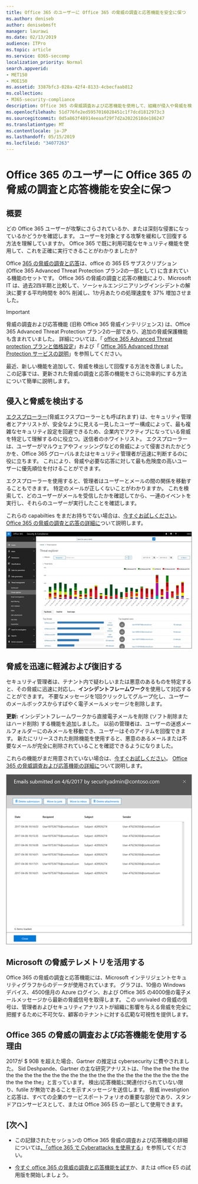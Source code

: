 ```yaml
---
title: Office 365 のユーザーに Office 365 の脅威の調査と応答機能を安全に保つ
ms.author: deniseb
author: denisebmsft
manager: laurawi
ms.date: 02/13/2019
audience: ITPro
ms.topic: article
ms.service: O365-seccomp
localization_priority: Normal
search.appverid:
- MET150
- MOE150
ms.assetid: 3387bfc3-028a-42f4-8133-4cbecfaab812
ms.collection:
- M365-security-compliance
description: Office 365 の脅威調査および応答機能を使用して、組織が侵入や脅威を検出し、脅威から迅速に脅威を軽減および回復する方法について説明します。
ms.openlocfilehash: 51d776fe2ed5957016028451c1f7dcd1812973c3
ms.sourcegitcommit: 0d5a863f48914eeaaf29f7d2a2022618de186247
ms.translationtype: MT
ms.contentlocale: ja-JP
ms.lasthandoff: 05/15/2019
ms.locfileid: "34077263"
---
```

# <a name="keep-your-office-365-users-safe-with-office-365-threat-investigation-and-response-capabilities"></a>Office 365 のユーザーに Office 365 の脅威の調査と応答機能を安全に保つ

## <a name="overview"></a>概要

どの Office 365 ユーザーが攻撃にさらされているか、または深刻な侵害になっているかどうかを確認します。 ユーザーを対象とする攻撃を緩和して回復する方法を理解していますか。 Office 365 で既に利用可能なセキュリティ機能を使用して、これを正確に実行できることがわかりましたか? 
  
Office [365 の脅威の調査と応答](office-365-ti.md)は、office の 365 E5 サブスクリプション (Office 365 Advanced Threat Protection プラン2の一部として) に含まれている機能のセットです。 Office 365 の脅威の調査と応答の機能により、Microsoft IT は、過去2四半期と比較して、ソーシャルエンジニアリングインシデントの解決に要する平均時間を 80% 削減し、1か月あたりの処理速度を 37% 増加させました。 

> [!IMPORTANT]
> 脅威の調査および応答機能 (旧称 Office 365 脅威インテリジェンス) は、Office 365 Advanced Threat Protection プラン2の一部であり、追加の脅威保護機能も含まれていました。 詳細については、「 [office 365 Advanced Threat protection プランと価格設定](https://products.office.com/exchange/advance-threat-protection)」および「 [Office 365 Advanced threat Protection サービスの説明](https://docs.microsoft.com/office365/servicedescriptions/office-365-advanced-threat-protection-service-description)」を参照してください。
  
最近、新しい機能を追加して、脅威を検出して回復する方法を改善しました。 この記事では、更新された脅威の調査と応答の機能をさらに効率的にする方法について簡単に説明します。
  
## <a name="detect-intrusions-and-threats"></a>侵入と脅威を検出する

[エクスプローラー](use-explorer-in-security-and-compliance.md)(脅威エクスプローラーとも呼ばれます) は、セキュリティ管理者とアナリストが、安全なように見える一見したユーザー構成によって、最も複雑なセキュリティ設定を回避できるため、企業内でアクティブになっている脅威を特定して理解するのに役立つ。送信者のホワイトリスト。 エクスプローラーは、ユーザーがマルウェアやフィッシングなどの脅威によって侵害されたかどうかを、Office 365 グローバルまたはセキュリティ管理者が迅速に判断するのに役に立ちます。 これにより、脅威や必要な応答に対して最も危険度の高いユーザーに優先順位を付けることができます。 
  
エクスプローラーを使用すると、管理者はユーザーとメールの間の関係を移動することもできます。 特定のメールが正しくないことがわかりますか。 これを検索して、どのユーザーがメールを受信したかを確認してから、一連のイベントを実行し、それらのユーザーが実行したことを確認します。

これらの capabilties をまだお持ちでない場合は、[今すぐお試しください](https://aka.ms/tryo365threatintel3)。 [Office 365 の脅威の調査と応答の詳細に](https://aka.ms/readmoreabouto365threatintel)ついて説明します。
  
![Office 365 の脅威エクスプローラーのスクリーンショット、マルウェアファミリによる色分け](media/591338dd-252a-437d-b5f2-87aa42e74b0c.png)
  
## <a name="quickly-mitigate-and-recover-from-threats"></a>脅威を迅速に軽減および復旧する

セキュリティ管理者は、テナント内で疑わしいまたは悪意のあるものを特定すると、その脅威に迅速に対応し、**インシデントフレームワーク**を使用して対応することができます。 不要なメッセージを1回クリックしてグループ化し、ユーザーのメールボックスからすばやく電子メールメッセージを削除します。 
  
 **更新:** インシデントフレームワークから直接電子メールを削除 (ソフト削除またはハード削除) する機能を追加しました。 以前の管理者は、ユーザーの迷惑メールフォルダーにのみメールを移動でき、ユーザーはそのアイテムを回復できます。 新たにリリースされた削除機能を使用すると、悪意のあるメールまたは不要なメールが完全に削除されていることを確認できるようになりました。 
  
これらの機能がまだ用意されていない場合は、[今すぐお試しください](https://aka.ms/tryo365threatintel3)。 [Office 365 の脅威調査および応答機能の詳細に](https://aka.ms/readmoreabouto365threatintel)ついて説明します。
  
![インシデント修復の電子メールリストのスクリーンショット](media/9d8452d3-d8d2-4b26-81f9-76396e08dd17.png)
  
## <a name="leverage-the-threat-telemetry-of-microsoft"></a>Microsoft の脅威テレメトリを活用する

Office 365 の脅威の調査と応答機能には、Microsoft インテリジェントセキュリティグラフからのデータが使用されています。 グラフは、10億の Windows デバイス、4500億月の Azure ログイン、および Office 365 の4000億の電子メールメッセージから最新の脅威信号を取得します。 この unrivaled の脅威の信号は、管理者およびセキュリティアナリストが組織に影響を与える脅威を完全に把握するために不可欠な、顧客のテナントに対する広範な可視性を提供します。 
  
   
## <a name="why-use-office-365-threat-investigation-and-response-capabilities"></a>Office 365 の脅威の調査および応答機能を使用する理由

2017が $ 90B を超えた場合、Gartner の推定は cybersecurity に費やされました。 Sid Deshpande、Gartner の主な研究アナリストは、「the the the the the the the the the the the the the the the the the the the the the the the the the the the the the」と言っています。 検出/応答機能に関連付けられていない限り、futile が無効であることを示すメッセージを送信します。 脅威 investigtion と応答は、すべての企業のサービスポートフォリオの重要な部分であり、スタンドアロンサービスとして、または Office 365 E5 の一部として使用できます。
  
## <a name="whats-next"></a>[次へ]

- この記録されたセッションの Office 365 脅威の調査および応答機能の詳細については[、「office 365 で Cyberattacks を使用する](https://myignite.microsoft.com/videos/53723)」を参照してください。
    
- [今すぐ office 365 の脅威の調査と応答機能を試す](https://aka.ms/tryo365threatintel3)か、または office E5 の試用版を開始しましょう。 
    

